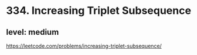 # 334. Increasing Triplet Subsequence
## level: medium

https://leetcode.com/problems/increasing-triplet-subsequence/
